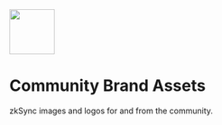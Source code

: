 <img src="https://github.com/bxpana/zksync-community-brand-assets/blob/39be2a610abf9a8417f9a9107ea076331446934b/zkSync/Era%E2%88%8E%20/Era.png" height="80px">

# Community Brand Assets
zkSync images and logos for and from the community. 
